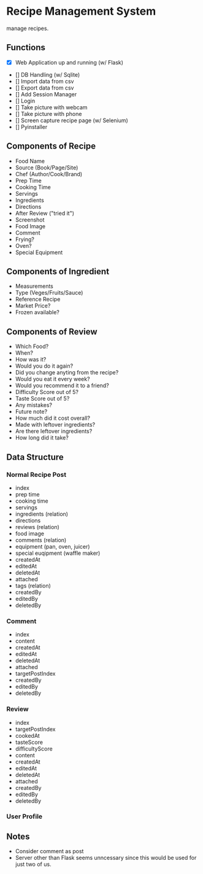 # Recipe Management System

manage recipes.

## Functions

- [x] Web Application up and running (w/ Flask)
- [] DB Handling (w/ Sqlite)
- [] Import data from csv
- [] Export data from csv
- [] Add Session Manager
- [] Login
- [] Take picture with webcam
- [] Take picture with phone
- [] Screen capture recipe page (w/ Selenium)
- [] Pyinstaller

## Components of Recipe

- Food Name
- Source (Book/Page/Site)
- Chef (Author/Cook/Brand)
- Prep Time
- Cooking Time
- Servings
- Ingredients
- Directions
- After Review ("tried it")
- Screenshot
- Food Image
- Comment
- Frying?
- Oven?
- Special Equipment

## Components of Ingredient

- Measurements
- Type (Veges/Fruits/Sauce)
- Reference Recipe
- Market Price?
- Frozen available?

## Components of Review

- Which Food?
- When?
- How was it?
- Would you do it again?
- Did you change anyting from the recipe?
- Would you eat it every week?
- Would you recommend it to a friend?
- Difficulty Score out of 5?
- Taste Score out of 5?
- Any mistakes?
- Future note?
- How much did it cost overall?
- Made with leftover ingredients?
- Are there leftover ingredients?
- How long did it take?

## Data Structure

### Normal Recipe Post

- index
- prep time
- cooking time
- servings
- ingredients (relation)
- directions
- reviews (relation)
- food image
- comments (relation)
- equipment (pan, oven, juicer)
- special euqipment (waffle maker)
- createdAt
- editedAt
- deletedAt
- attached
- tags (relation)
- createdBy
- editedBy
- deletedBy

### Comment

- index
- content
- createdAt
- editedAt
- deletedAt
- attached
- targetPostIndex
- createdBy
- editedBy
- deletedBy

### Review

- index
- targetPostIndex
- cookedAt
- tasteScore
- difficultyScore
- content
- createdAt
- editedAt
- deletedAt
- attached
- createdBy
- editedBy
- deletedBy

### User Profile

## Notes

- Consider comment as post
- Server other than Flask seems unncessary since this would be used for just two of us.
